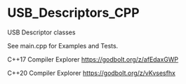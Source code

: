 # USB_Descriptors_CPP
USB Descriptor classes


See main.cpp for Examples and Tests.

C++17 Compiler Explorer https://godbolt.org/z/afEdaxGWP

C++20 Compiler Explorer https://godbolt.org/z/vKvsesfhx
